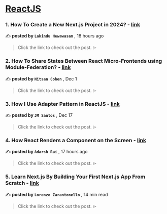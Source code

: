 
<h1><a href=https://medium.com/tag/reactjs/recommended target="_blank" rel="noopener noreferrer">ReactJS</a></h1>
<h3>1. How To Create a New Next.js Project in 2024? - <a href=https://medium.com/bitsrc/how-to-create-a-nextjs-project-in-2024-27621475075a?source=tag_recommended_feed---------0-84----------reactjs----------3586656b_54f9_4980_9d10_d4b7dec0f99d------- target="_blank" rel="noopener noreferrer">link</a></h3>

✍️ **posted by `Lakindu Hewawasam`** <date> , 18 hours ago</date>

<blockquote>Click the link to check out the post. ⌲</blockquote>

<h3>2. How To Share States Between React Micro-Frontends using Module-Federation? - <a href=https://medium.com/bitsrc/how-to-share-state-between-react-micro-frontends-using-module-federation-f3762996c208?source=tag_recommended_feed---------1-107----------reactjs----------3586656b_54f9_4980_9d10_d4b7dec0f99d------- target="_blank" rel="noopener noreferrer">link</a></h3>

✍️ **posted by `Nitsan Cohen`** <date> , Dec 1</date>

<blockquote>Click the link to check out the post. ⌲</blockquote>

<h3>3. How I Use Adapter Pattern in ReactJS - <a href=https://medium.com/javascript-in-plain-english/how-i-use-adapter-pattern-in-reactjs-cb331e9bef0c?source=tag_recommended_feed---------2-85----------reactjs----------3586656b_54f9_4980_9d10_d4b7dec0f99d------- target="_blank" rel="noopener noreferrer">link</a></h3>

✍️ **posted by `JM Santos`** <date> , Dec 17</date>

<blockquote>Click the link to check out the post. ⌲</blockquote>

<h3>4. How React Renders a Component on the Screen - <a href=https://medium.com/@adarshrai3011/how-react-renders-a-component-on-the-screen-101624b24d52?source=tag_recommended_feed---------3-84----------reactjs----------3586656b_54f9_4980_9d10_d4b7dec0f99d------- target="_blank" rel="noopener noreferrer">link</a></h3>

✍️ **posted by `Adarsh Rai`** <date> , 17 hours ago</date>

<blockquote>Click the link to check out the post. ⌲</blockquote>

<h3>5. Learn Next.js By Building Your First Next.js App From Scratch - <a href=https://medium.com/gitconnected/learn-next-js-by-building-your-first-next-js-app-from-scratch-8ec7cc93a9cb?source=tag_recommended_feed---------4-107----------reactjs----------3586656b_54f9_4980_9d10_d4b7dec0f99d------- target="_blank" rel="noopener noreferrer">link</a></h3>

✍️ **posted by `Lorenzo Zarantonello`** <date> , 14 min read</date>

<blockquote>Click the link to check out the post. ⌲</blockquote>

